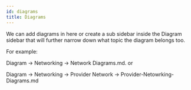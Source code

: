 ```yaml
---
id: diagrams
title: Diagrams
---
```


We can add diagrams in here or create a sub sidebar inside the Diagram sidebar that will further narrow down what topic the diagram belongs too. 

For example:

 Diagram -> Networking -> Network Diagrams.md. or 
 
 Diagram -> Networking -> Provider Network -> Provider-Netowrking-Diagrams.md
